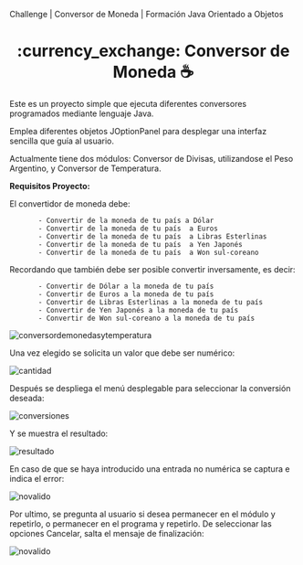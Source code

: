Challenge | Conversor de Moneda |  Formación Java Orientado a Objetos

<h1 align="center">:currency_exchange: Conversor de Moneda ☕</h1>

Este es un proyecto simple que ejecuta diferentes conversores programados mediante lenguaje Java.

Emplea diferentes objetos JOptionPanel para desplegar una interfaz sencilla que guía al usuario.

Actualmente tiene dos módulos: Conversor de Divisas, utilizandose el Peso Argentino, y Conversor de Temperatura.

**Requisitos Proyecto:**

El convertidor de moneda debe:

           - Convertir de la moneda de tu país a Dólar
           - Convertir de la moneda de tu país  a Euros
           - Convertir de la moneda de tu país  a Libras Esterlinas
           - Convertir de la moneda de tu país  a Yen Japonés
           - Convertir de la moneda de tu país  a Won sul-coreano

Recordando que también debe ser posible convertir inversamente, es decir:

           - Convertir de Dólar a la moneda de tu país
           - Convertir de Euros a la moneda de tu país
           - Convertir de Libras Esterlinas a la moneda de tu país
           - Convertir de Yen Japonés a la moneda de tu país
           - Convertir de Won sul-coreano a la moneda de tu país

![conversordemonedasytemperatura](https://user-images.githubusercontent.com/111645362/218325145-8fb1d029-1ade-4cdb-815c-10d6e2f51dec.png)

Una vez elegido se solicita un valor que debe ser numérico:

![cantidad](https://user-images.githubusercontent.com/111645362/218325259-9d9b68fd-cdbe-442b-a37a-aabcc0c4b741.png)

Después se despliega el menú desplegable para seleccionar la conversión deseada:

![conversiones](https://user-images.githubusercontent.com/111645362/218326352-37ca1b64-46b3-40de-9ae7-08592d1dab4a.png)

Y se muestra el resultado:

![resultado](https://user-images.githubusercontent.com/111645362/218326432-eff71bbb-8826-406b-b4ff-b6d6e5d019dd.png)

En caso de que se haya introducido una entrada no numérica se captura e indica el error:

![novalido](https://user-images.githubusercontent.com/111645362/218326509-05c556e8-9eae-492e-ac98-0933c657669c.png)

Por ultimo, se pregunta al usuario si desea permanecer en el módulo y repetirlo, o permanecer en el programa y repetirlo.
De seleccionar las opciones Cancelar, salta el mensaje de finalización:

![novalido](https://user-images.githubusercontent.com/111645362/218326577-66754d12-fe04-4ffd-8be1-7481f91e9269.png)

